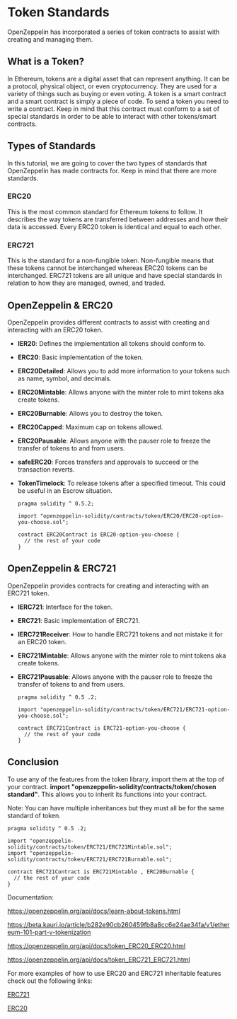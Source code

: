 # Token Standards

OpenZeppelin has incorporated a series of token contracts to assist with creating and managing them.

## What is a Token?

In Ethereum, tokens are a digital asset that can represent anything. It can be a protocol, physical object, or even cryptocurrency. They are used for a variety of things such as buying or even voting. A token is a smart contract and a smart contract is simply a piece of code. To send a token you need to write a contract.  Keep in mind that this contract must conform to a set of special standards in order to be able to interact with other tokens/smart contracts.

## Types of Standards

In this tutorial, we are going to cover the two types of standards that OpenZeppelin has made contracts for. Keep in mind that there are more standards.

### ERC20

This is the most common standard for Ethereum tokens to follow. It describes the way tokens are transferred between addresses and how their data is accessed. Every ERC20 token is identical and equal to each other.

### ERC721

This is the standard for a non-fungible token. Non-fungible means that these tokens cannot be interchanged whereas ERC20 tokens can be interchanged. ERC721 tokens are all unique and have special standards in relation to how they are managed, owned, and traded.

## OpenZeppelin & ERC20

OpenZeppelin provides different contracts to assist with creating and interacting with an ERC20 token.

-   **IER20**: Defines the implementation all tokens should conform to.

-   **ERC20**: Basic implementation of the token.

-   **ERC20Detailed**: Allows you to add more information to your tokens such as name, symbol, and decimals.

-   **ERC20Mintable**: Allows anyone with the minter role to mint tokens aka create tokens.

-   **ERC20Burnable**: Allows you to destroy the token.

-   **ERC20Capped**: Maximum cap on tokens allowed.

-   **ERC20Pausable**: Allows anyone with the pauser role to freeze the transfer of tokens to and from users.

-   **safeERC20**: Forces transfers and approvals to succeed or the transaction reverts.

-   **TokenTimelock**: To release tokens after a specified timeout. This could be useful in an Escrow situation.

    ```solidity
    pragma solidity ^ 0.5.2;

    import "openzeppelin-solidity/contracts/token/ERC20/ERC20-option-you-choose.sol";

    contract ERC20Contract is ERC20-option-you-choose {
      // the rest of your code
    }
    ```

## OpenZeppelin & ERC721

OpenZeppelin provides contracts for creating and interacting with an ERC721 token.

-   **IERC721**: Interface for the token.

-   **ERC721**: Basic implementation of ERC721.

-   **IERC721Receiver**: How to handle ERC721 tokens and not mistake it for an ERC20 token.

-   **ERC721Mintable**: Allows anyone with the minter role to mint tokens aka create tokens.

-   **ERC721Pausable**: Allows anyone with the pauser role to freeze the transfer of tokens to and from users.

    ```solidity
    pragma solidity ^ 0.5 .2;

    import "openzeppelin-solidity/contracts/token/ERC721/ERC721-option-you-choose.sol";

    contract ERC721Contract is ERC721-option-you-choose {
      // the rest of your code
    }
    ```

## Conclusion

To use any of the features from the token library, import them at the top of your contract. **import "openzeppelin-solidity/contracts/token/chosen standard"**.  This allows you to inherit its functions into your contract.

Note: You can have multiple inheritances but they must all be for the same standard of token.

  ```solidity
  pragma solidity ^ 0.5 .2;

  import "openzeppelin-solidity/contracts/token/ERC721/ERC721Mintable.sol";
  import "openzeppelin-solidity/contracts/token/ERC721/ERC721Burnable.sol";

  contract ERC721Contract is ERC721Mintable , ERC20Burnable {
    // the rest of your code
  }
  ```

Documentation:

<https://openzeppelin.org/api/docs/learn-about-tokens.html>

<https://beta.kauri.io/article/b282e90cb260459fb8a8cc6e24ae34fa/v1/ethereum-101-part-v-tokenization>

<https://openzeppelin.org/api/docs/token_ERC20_ERC20.html>

<https://openzeppelin.org/api/docs/token_ERC721_ERC721.html>

For more examples of how to use ERC20 and ERC721 inheritable features check out the following links:

[ERC721](https://github.com/search?q=import+%22openzeppelin-solidity%2Fcontracts%2Ftoken%2FERC721%22&type=Code)

[ERC20](https://github.com/search?utf8=%E2%9C%93&q=import+%22openzeppelin-solidity%2Fcontracts%2Ftoken%2FERC20%22&type=Code)
